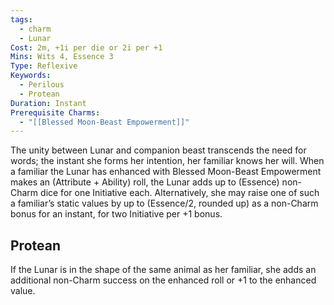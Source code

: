 ```yaml
---
tags:
  - charm
  - Lunar
Cost: 2m, +1i per die or 2i per +1
Mins: Wits 4, Essence 3
Type: Reflexive
Keywords:
  - Perilous
  - Protean
Duration: Instant
Prerequisite Charms:
  - "[[Blessed Moon-Beast Empowerment]]"
---
```

The unity between Lunar and companion beast transcends the need for words; the instant she forms her intention, her familiar knows her will. When a familiar the Lunar has enhanced with Blessed Moon-Beast Empowerment makes an (Attribute + Ability) roll, the Lunar adds up to (Essence) non-Charm dice for one Initiative each. Alternatively, she may raise one of such a familiar’s static values by up to (Essence/2, rounded up) as a non-Charm bonus for an instant, for two Initiative per +1 bonus. 
## Protean 

If the Lunar is in the shape of the same animal as her familiar, she adds an additional non-Charm success on the enhanced roll or +1 to the enhanced value.